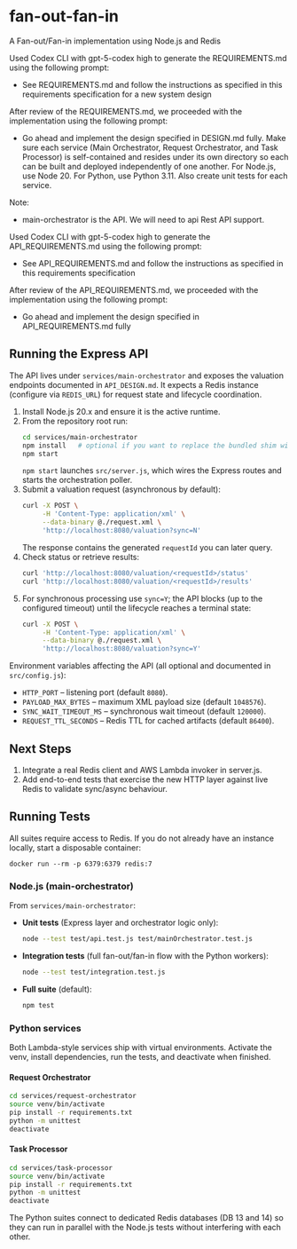 # fan-out-fan-in
A Fan-out/Fan-in implementation using Node.js and Redis

Used Codex CLI with gpt-5-codex high to generate the REQUIREMENTS.md using the following prompt:
- See REQUIREMENTS.md and follow the instructions as specified in this requirements specification for a new system design

After review of the REQUIREMENTS.md, we proceeded with the implementation using the following prompt:
- Go ahead and implement the design specified in DESIGN.md fully. Make sure each service (Main Orchestrator, Request Orchestrator, and Task Processor) is self-contained and resides under its own directory so each can be built and deployed independently of one another. For Node.js, use Node 20. For Python, use Python 3.11. Also create unit tests for each service.

Note:
- main-orchestrator is the API. We will need to api Rest API support.

Used Codex CLI with gpt-5-codex high to generate the API_REQUIREMENTS.md using the following prompt:
- See API_REQUIREMENTS.md and follow the instructions as specified in this requirements specification

After review of the API_REQUIREMENTS.md, we proceeded with the implementation using the following prompt:
- Go ahead and implement the design specified in API_REQUIREMENTS.md fully

## Running the Express API
The API lives under `services/main-orchestrator` and exposes the valuation endpoints documented in `API_DESIGN.md`. It expects a Redis instance (configure via `REDIS_URL`) for request state and lifecycle coordination.

1. Install Node.js 20.x and ensure it is the active runtime.
2. From the repository root run:
   ```bash
   cd services/main-orchestrator
   npm install   # optional if you want to replace the bundled shim with real packages
   npm start
   ```
   `npm start` launches `src/server.js`, which wires the Express routes and starts the orchestration poller.
3. Submit a valuation request (asynchronous by default):
   ```bash
   curl -X POST \
        -H 'Content-Type: application/xml' \
        --data-binary @./request.xml \
        'http://localhost:8080/valuation?sync=N'
   ```
   The response contains the generated `requestId` you can later query.
4. Check status or retrieve results:
   ```bash
   curl 'http://localhost:8080/valuation/<requestId>/status'
   curl 'http://localhost:8080/valuation/<requestId>/results'
   ```
5. For synchronous processing use `sync=Y`; the API blocks (up to the configured timeout) until the lifecycle reaches a terminal state:
   ```bash
   curl -X POST \
        -H 'Content-Type: application/xml' \
        --data-binary @./request.xml \
        'http://localhost:8080/valuation?sync=Y'
   ```

Environment variables affecting the API (all optional and documented in `src/config.js`):
- `HTTP_PORT` – listening port (default `8080`).
- `PAYLOAD_MAX_BYTES` – maximum XML payload size (default `1048576`).
- `SYNC_WAIT_TIMEOUT_MS` – synchronous wait timeout (default `120000`).
- `REQUEST_TTL_SECONDS` – Redis TTL for cached artifacts (default `86400`).

## Next Steps
1. Integrate a real Redis client and AWS Lambda invoker in server.js.
2. Add end-to-end tests that exercise the new HTTP layer against live Redis to validate sync/async behaviour.

## Running Tests

All suites require access to Redis. If you do not already have an instance locally, start a disposable container:

```
docker run --rm -p 6379:6379 redis:7
```

### Node.js (main-orchestrator)

From `services/main-orchestrator`:

- **Unit tests** (Express layer and orchestrator logic only):

  ```bash
  node --test test/api.test.js test/mainOrchestrator.test.js
  ```

- **Integration tests** (full fan-out/fan-in flow with the Python workers):

  ```bash
  node --test test/integration.test.js
  ```

- **Full suite** (default):

  ```bash
  npm test
  ```

### Python services

Both Lambda-style services ship with virtual environments. Activate the venv, install dependencies, run the tests, and deactivate when finished.

#### Request Orchestrator

```bash
cd services/request-orchestrator
source venv/bin/activate
pip install -r requirements.txt
python -m unittest
deactivate
```

#### Task Processor

```bash
cd services/task-processor
source venv/bin/activate
pip install -r requirements.txt
python -m unittest
deactivate
```

The Python suites connect to dedicated Redis databases (DB 13 and 14) so they can run in parallel with the Node.js tests without interfering with each other.
